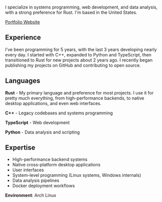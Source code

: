 I specialize in systems programming, web development, and data analysis, with a strong preference for Rust. I'm based in the United States.

[Portfolio Website](https://unfaded.dev)

## Experience
I've been programming for 5 years, with the last 3 years developing nearly every day. I started with C++, expanded to Python and TypeScript, then transitioned to Rust for new projects about 2 years ago. I recently began publishing my projects on GitHub and contributing to open source.

## Languages
**Rust** - My primary language and preference for most projects. I use it for pretty much everything, from high-performance backends, to native desktop applications, and even web interfaces.

**C++** - Legacy codebases and systems programming

**TypeScript** - Web development

**Python** - Data analysis and scripting

## Expertise
- High-performance backend systems
- Native cross-platform desktop applications
- User interfaces
- System-level programming (Linux systems, Windows internals)
- Data analysis pipelines
- Docker deployment workflows

**Environment**: Arch Linux
